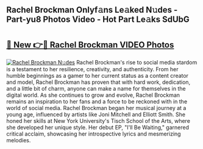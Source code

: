 ## Rachel Brockman Onlyf𝚊ns Le𝚊ked N𝚞des - Part-yu8 Photos Video - Hot Part Le𝚊ks SdUbG

# <h2><a href="http://ac4912.deff.icu/?id=Rachel+Brockman">🔗 New 👉🔴 Rachel Brockman VIDEO Photos</a></h2>

[![Rachel Brockman N𝚞des](https://i.imgur.com/rIISA9y.gif)](http://ac4912.deff.icu/?id=Rachel+Brockman)
Rachel Brockman's rise to social media stardom is a testament to her resilience, creativity, and authenticity. From her humble beginnings as a gamer to her current status as a content creator and model, Rachel Brockman has proven that with hard work, dedication, and a little bit of charm, anyone can make a name for themselves in the digital world. As she continues to grow and evolve, Rachel Brockman remains an inspiration to her fans and a force to be reckoned with in the world of social media. Rachel Brockman began her musical journey at a young age, influenced by artists like Joni Mitchell and Elliott Smith. She honed her skills at New York University's Tisch School of the Arts, where she developed her unique style. Her debut EP, "I'll Be Waiting," garnered critical acclaim, showcasing her introspective lyrics and mesmerizing melodies.
